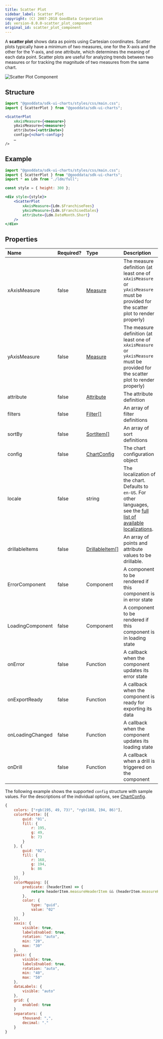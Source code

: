 ```yaml
---
title: Scatter Plot
sidebar_label: Scatter Plot
copyright: (C) 2007-2018 GoodData Corporation
id: version-8.0.0-scatter_plot_component
original_id: scatter_plot_component
---
```


A **scatter plot** shows data as points using Cartesian coordinates. Scatter plots typically have a minimum of two measures, one for the X-axis and the other for the Y-axis, and one attribute, which determines the meaning of each data point.
Scatter plots are useful for analyzing trends between two measures or for tracking the magnitude of two measures from the same chart.

![Scatter Plot Component](assets/scatter_plot.png "Scatter Plot Component")

## Structure

```jsx
import "@gooddata/sdk-ui-charts/styles/css/main.css";
import { ScatterPlot } from "@gooddata/sdk-ui-charts";

<ScatterPlot
    xAxisMeasure={<measure>}
    yAxisMeasure={<measure>}
    attribute={<attribute>}
    config={<chart-config>}
    …
/>
```

## Example

```jsx
import "@gooddata/sdk-ui-charts/styles/css/main.css";
import { ScatterPlot } from "@gooddata/sdk-ui-charts";
import * as Ldm from "./ldm/full";

const style = { height: 300 };

<div style={style}>
    <ScatterPlot
        xAxisMeasure={Ldm.$FranchiseFees}
        yAxisMeasure={Ldm.$FranchisedSales}
        attribute={Ldm.DateMonth.Short}
    />
</div>
```

## Properties

| Name | Required? | Type | Description |
| :--- | :--- | :--- | :--- |
| xAxisMeasure | false | [Measure](50_custom__execution.md#measure) | The measure definition (at least one of `xAxisMeasure` or `yAxisMeasure` must be provided for the scatter plot to render properly) |
| yAxisMeasure | false | [Measure](50_custom__execution.md#measure) | The measure definition (at least one of `xAxisMeasure` or `yAxisMeasure` must be provided for the scatter plot to render properly) |
| attribute | false | [Attribute](50_custom__execution.md#attribute) | The attribute definition |
| filters | false | [Filter[]](30_tips__filter_visual_components.md) | An array of filter definitions |
| sortBy | false | [SortItem[]](50_custom__result.md#sorting) | An array of sort definitions |
| config | false | [ChartConfig](15_props__chart_config.md) | The chart configuration object |
| locale | false | string | The localization of the chart. Defaults to `en-US`. For other languages, see the [full list of available localizations](https://github.com/gooddata/gooddata-sdk-ui-charts/tree/master/src/translations). |
| drillableItems | false | [DrillableItem[]](15_props__drillable_item.md) | An array of points and attribute values to be drillable. |
| ErrorComponent | false | Component | A component to be rendered if this component is in error state |
| LoadingComponent | false | Component | A component to be rendered if this component is in loading state |
| onError | false | Function | A callback when the component updates its error state |
| onExportReady | false | Function | A callback when the component is ready for exporting its data |
| onLoadingChanged | false | Function | A callback when the component updates its loading state |
| onDrill | false | Function | A callback when a drill is triggered on the component |

The following example shows the supported `config` structure with sample values. For the descriptions of the individual options, see [ChartConfig](15_props__chart_config.md).

```javascript
{
    colors: ["rgb(195, 49, 73)", "rgb(168, 194, 86)"],
    colorPalette: [{
        guid: "01",
        fill: {
            r: 195,
            g: 49,
            b: 73
        }
    }, {
        guid: "02",
        fill: {
            r: 168,
            g: 194,
            b: 86
        }
    }],
    colorMapping: [{
        predicate: (headerItem) => {
            return headerItem.measureHeaderItem && (headerItem.measureHeaderItem.localIdentifier === "m1_localIdentifier")
        },
        color: {
            type: "guid",
            value: "02"
        }
    }],
    xaxis: {
        visible: true,
        labelsEnabled: true,
        rotation: "auto",
        min: "20",
        max: "30"
    },
    yaxis: {
        visible: true,
        labelsEnabled: true,
        rotation: "auto",
        min: "40",
        max: "50"
    },
    dataLabels: {
        visible: "auto"
    },
    grid: {
        enabled: true
    }
    separators: {
        thousand: ",",
        decimal: "."
    }
}
```
